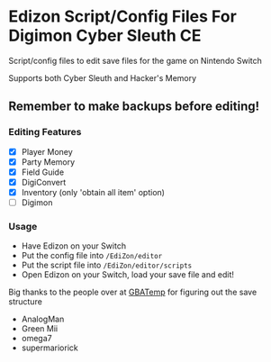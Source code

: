 # Edizon Script/Config Files For Digimon Cyber Sleuth CE

Script/config files to edit save files for the game on Nintendo Switch

Supports both Cyber Sleuth and Hacker's Memory

## Remember to make backups before editing!

### Editing Features
- [x] Player Money
- [x] Party Memory
- [x] Field Guide
- [x] DigiConvert
- [x] Inventory (only 'obtain all item' option)
- [ ] Digimon

### Usage
* Have Edizon on your Switch
* Put the config file into `/EdiZon/editor`
* Put the script file into `/EdiZon/editor/scripts`
* Open Edizon on your Switch, load your save file and edit!

Big thanks to the people over at [GBATemp](https://gbatemp.net/threads/digimon-cyber-sleuth-complete-collection-save-editor.550647/) for figuring out the save structure
* AnalogMan
* Green Mii
* omega7
* supermariorick

